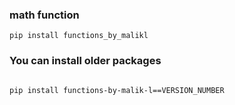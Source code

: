 ### math function ###

```
pip install functions_by_malikl
```

### You can install older packages

```

pip install functions-by-malik-l==VERSION_NUMBER

```
